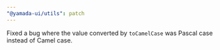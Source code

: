 ```yaml
---
"@yamada-ui/utils": patch
---
```


Fixed a bug where the value converted by `toCamelCase` was Pascal case instead of Camel case.
